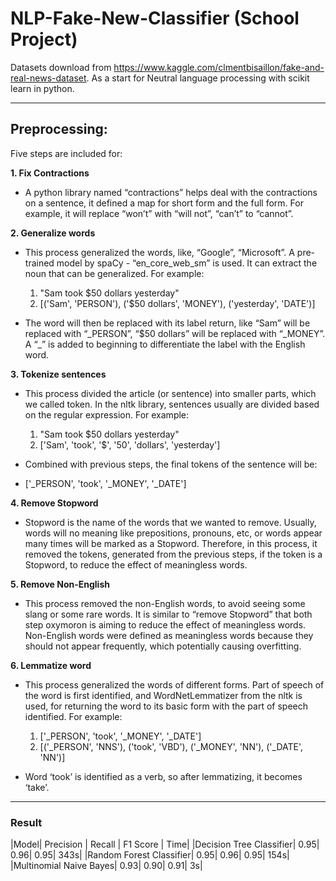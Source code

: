 # NLP-Fake-New-Classifier (School Project)
Datasets download from https://www.kaggle.com/clmentbisaillon/fake-and-real-news-dataset. As a start for Neutral language processing with scikit learn in python.

---

## Preprocessing:

Five steps are included for:

**1.	Fix Contractions**
- A python library named “contractions” helps deal with the contractions on a sentence, it defined a map for short form and the full form. For example, it will replace “won’t” with “will not”, “can’t” to “cannot”. 

**2.	Generalize words**
-	This process generalized the words, like, “Google”, “Microsoft”. A pre-trained model by spaCy - “en_core_web_sm” is used. It can extract the noun that can be generalized. For example: 

	1.	"Sam took $50 dollars yesterday"
	2.	[('Sam', 'PERSON'), ('$50 dollars', 'MONEY'), ('yesterday', 'DATE')]


- The word will then be replaced with its label return, like “Sam” will be replaced with “\_PERSON”, “$50 dollars” will be replaced with “\_MONEY”. A “\_” is added to beginning to differentiate the label with the English word.

**3.	Tokenize sentences**
-	This process divided the article (or sentence) into smaller parts, which we called token. In the nltk library, sentences usually are divided based on the regular expression. For example:

	1.	"Sam took $50 dollars yesterday"
	2.	['Sam', 'took', '$', '50', 'dollars', 'yesterday']
  
-	Combined with previous steps, the final tokens of the sentence will be:
-	['_PERSON', 'took', '_MONEY', '_DATE']

**4.	Remove Stopword**
-	Stopword is the name of the words that we wanted to remove. Usually, words will no meaning like prepositions, pronouns, etc, or words appear many times will be marked as a Stopword. Therefore, in this process, it removed the tokens, generated from the previous steps, if the token is a Stopword, to reduce the effect of meaningless words.  

**5.	Remove Non-English**
-	This process removed the non-English words, to avoid seeing some slang or some rare words. It is similar to “remove Stopword” that both step oxymoron is aiming to reduce the effect of meaningless words. Non-English words were defined as meaningless words because they should not appear frequently, which potentially causing overfitting.

**6.	Lemmatize word**
-	This process generalized the words of different forms. Part of speech of the word is first identified, and WordNetLemmatizer from the nltk is used, for returning the word to its basic form with the part of speech identified. For example:


	1.	['_PERSON', 'took', '_MONEY', '_DATE']
	2.	[('_PERSON', 'NNS'), ('took', 'VBD'), ('_MONEY', 'NN'), ('_DATE', 'NN')]
  
-	Word ‘took’ is identified as a verb, so after lemmatizing, it becomes ‘take’. 

---

### Result

|Model| Precision | Recall | F1 Score | Time| 
|Decision Tree Classifier| 0.95| 0.96| 0.95| 343s|
|Random Forest Classifier| 0.95| 0.96| 0.95| 154s| 
|Multinomial Naive Bayes| 0.93| 0.90| 0.91| 3s| 


